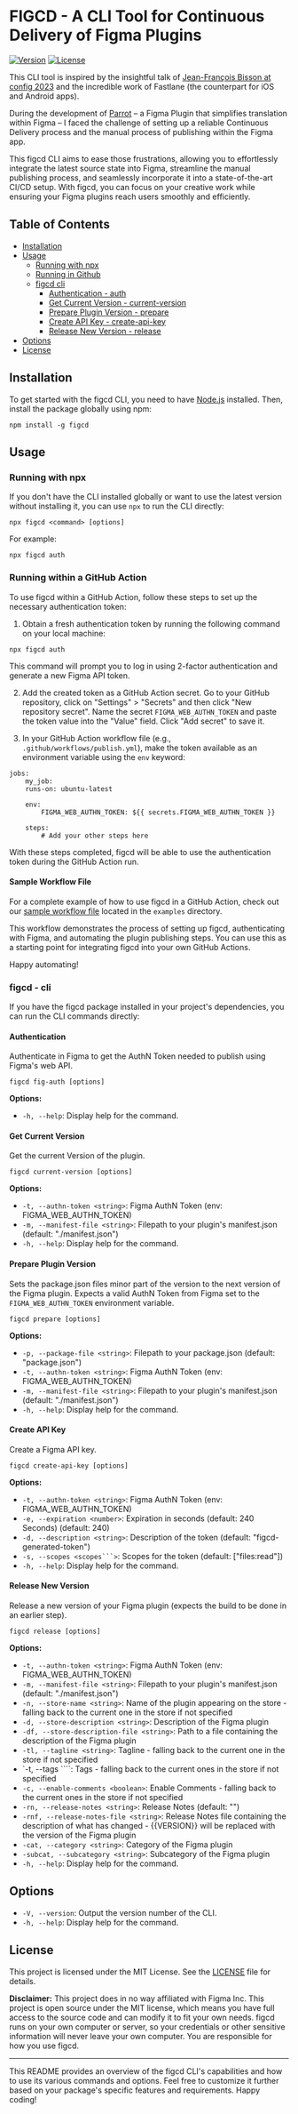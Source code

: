 # FIGCD - A CLI Tool for Continuous Delivery of Figma Plugins

[![Version](https://img.shields.io/npm/v/figcd.svg)](https://www.npmjs.com/package/figcd)
[![License](https://img.shields.io/npm/l/figcd.svg)](https://github.com/parrots-design/figcd/blob/main/LICENSE)

This CLI tool is inspired by the insightful talk of [Jean-François Bisson at config 2023](https://www.youtube.com/watch?v=s9fwTc0fRs0&ab_channel=Figma) and the incredible work of Fastlane (the counterpart for iOS and Android apps).

During the development of [Parrot](https://www.figma.com/community/plugin/1205803482754362456/Parrot-Beta) – a Figma Plugin that simplifies translation within Figma – I faced the challenge of setting up a reliable Continuous Delivery process and the manual process of publishing within the Figma app.

This figcd CLI aims to ease those frustrations, allowing you to effortlessly integrate the latest source state into Figma, streamline the manual publishing process, and seamlessly incorporate it into a state-of-the-art CI/CD setup. With figcd, you can focus on your creative work while ensuring your Figma plugins reach users smoothly and efficiently.

## Table of Contents

- [Installation](#installation)
- [Usage](#usage)
  - [Running with npx](#running-with-npx)
  - [Running in Github](#running-within-a-github-action) 
  - [figcd cli](#figcd---cli)
    - [Authentication - auth](#authentication)
    - [Get Current Version - current-version](#get-current-version)
    - [Prepare Plugin Version - prepare](#prepare-plugin-version)
    - [Create API Key - create-api-key](#create-api-key)
    - [Release New Version - release](#release-new-version)
- [Options](#options)
- [License](#license)

## Installation

To get started with the figcd CLI, you need to have [Node.js](https://nodejs.org) installed. Then, install the package globally using npm:

```
npm install -g figcd
```

## Usage

### Running with npx

If you don't have the CLI installed globally or want to use the latest version without installing it, you can use `npx` to run the CLI directly:

```
npx figcd <command> [options]
```

For example:

```
npx figcd auth
```

### Running within a GitHub Action

To use figcd within a GitHub Action, follow these steps to set up the necessary authentication token:

1. Obtain a fresh authentication token by running the following command on your local machine:
```
npx figcd auth
```
This command will prompt you to log in using 2-factor authentication and generate a new Figma API token.

2. Add the created token as a GitHub Action secret. Go to your GitHub repository, click on "Settings" > "Secrets" and then click "New repository secret". Name the secret `FIGMA_WEB_AUTHN_TOKEN` and paste the token value into the "Value" field. Click "Add secret" to save it.

3. In your GitHub Action workflow file (e.g., `.github/workflows/publish.yml`), make the token available as an environment variable using the `env` keyword:
```
jobs:
    my_job:
    runs-on: ubuntu-latest

    env:
        FIGMA_WEB_AUTHN_TOKEN: ${{ secrets.FIGMA_WEB_AUTHN_TOKEN }}

    steps:
        # Add your other steps here
```
   
With these steps completed, figcd will be able to use the authentication token during the GitHub Action run.

#### Sample Workflow File

For a complete example of how to use figcd in a GitHub Action, check out our [sample workflow file](examples/publish.yml) located in the `examples` directory.

This workflow demonstrates the process of setting up figcd, authenticating with Figma, and automating the plugin publishing steps. You can use this as a starting point for integrating figcd into your own GitHub Actions.

Happy automating!


### figcd - cli

If you have the figcd package installed in your project's dependencies, you can run the CLI commands directly:

#### Authentication

Authenticate in Figma to get the AuthN Token needed to publish using Figma's web API.

```
figcd fig-auth [options]
```

**Options:**

- `-h, --help`: Display help for the command.

#### Get Current Version

Get the current Version of the plugin.

```
figcd current-version [options]
```

**Options:**

- `-t, --authn-token <string>`: Figma AuthN Token (env: FIGMA_WEB_AUTHN_TOKEN)
- `-m, --manifest-file <string>`: Filepath to your plugin's manifest.json (default: "./manifest.json")
- `-h, --help`: Display help for the command.

#### Prepare Plugin Version

Sets the package.json files minor part of the version to the next version of the Figma plugin. Expects a valid AuthN Token from Figma set to the `FIGMA_WEB_AUTHN_TOKEN` environment variable.

```
figcd prepare [options]
```

**Options:**

- `-p, --package-file <string>`: Filepath to your package.json (default: "package.json")
- `-t, --authn-token <string>`: Figma AuthN Token (env: FIGMA_WEB_AUTHN_TOKEN)
- `-m, --manifest-file <string>`: Filepath to your plugin's manifest.json (default: "./manifest.json")
- `-h, --help`: Display help for the command.

#### Create API Key

Create a Figma API key.

```
figcd create-api-key [options]
```

**Options:**

- `-t, --authn-token <string>`: Figma AuthN Token (env: FIGMA_WEB_AUTHN_TOKEN)
- `-e, --expiration <number>`: Expiration in seconds (default: 240 Seconds) (default: 240)
- `-d, --description <string>`: Description of the token (default: "figcd-generated-token")
- `-s, --scopes <scopes```>`: Scopes for the token (default: ["files:read"])
- `-h, --help`: Display help for the command.

#### Release New Version

Release a new version of your Figma plugin (expects the build to be done in an earlier step).

```
figcd release [options]
```

**Options:**

- `-t, --authn-token <string>`: Figma AuthN Token (env: FIGMA_WEB_AUTHN_TOKEN)
- `-m, --manifest-file <string>`: Filepath to your plugin's manifest.json (default: "./manifest.json")
- `-n, --store-name <string>`: Name of the plugin appearing on the store - falling back to the current one in the store if not specified
- `-d, --store-description <string>`: Description of the Figma plugin
- `-df, --store-description-file <string>`: Path to a file containing the description of the Figma plugin
- `-tl, --tagline <string>`: Tagline - falling back to the current one in the store if not specified
- `-t, --tags <string>````: Tags - falling back to the current ones in the store if not specified
- `-c, --enable-comments <boolean>`: Enable Comments - falling back to the current ones in the store if not specified
- `-rn, --release-notes <string>`: Release Notes (default: "")
- `-rnf, --release-notes-file <string>`: Release Notes file containing the description of what has changed - {{VERSION}} will be replaced with the version of the Figma plugin
- `-cat, --category <string>`: Category of the Figma plugin
- `-subcat, --subcategory <string>`: Subcategory of the Figma plugin
- `-h, --help`: Display help for the command.

## Options

- `-V, --version`: Output the version number of the CLI.
- `-h, --help`: Display help for the command.


## License

This project is licensed under the MIT License. See the [LICENSE](LICENSE) file for details.

**Disclaimer:**
This project does in no way affiliated with Figma Inc. This project is open source under the MIT license, which means you have full access to the source code and can modify it to fit your own needs. figcd runs on your own computer or server, so your credentials or other sensitive information will never leave your own computer. You are responsible for how you use figcd.

---

This README provides an overview of the figcd CLI's capabilities and how to use its various commands and options. Feel free to customize it further based on your package's specific features and requirements. Happy coding!
